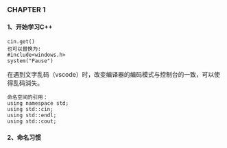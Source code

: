 ### CHAPTER 1

#### 1、开始学习C++

```
cin.get()
也可以替换为:
#include<windows.h>
system("Pause")
```

在遇到文字乱码（vscode）时，改变编译器的编码模式与控制台的一致，可以使得乱码消失。

```
命名空间的引用：
using namespace std;
using std::cin;
using std::endl;
using std::cout;
```

#### 2、命名习惯
